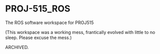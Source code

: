 # PROJ-515_ROS
The ROS software workspace for PROJ515

(This workspace was a working mess, frantically evolved with little to no sleep. Please excuse the mess.)

ARCHIVED.
